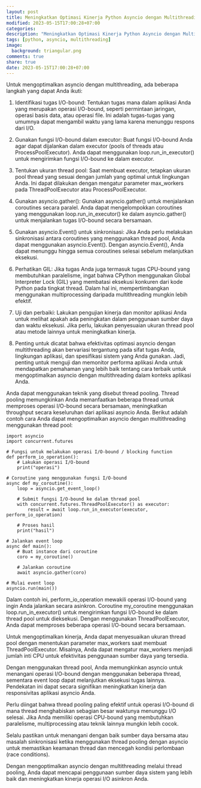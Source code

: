 ```yaml
---
layout: post
title: Meningkatkan Optimasi Kinerja Python Asyncio dengan Multithreading
modified: 2023-05-15T17:00:28+07:00
categories:
description: "Meningkatkan Optimasi Kinerja Python Asyncio dengan Multithreading"
tags: [python, asyncio, multithreading]
image:
  background: triangular.png
comments: true
share: true
date: 2023-05-15T17:00:28+07:00
---
```


Untuk mengoptimalkan asyncio dengan multithreading, ada beberapa langkah yang dapat Anda ikuti:

1. Identifikasi tugas I/O-bound: Tentukan tugas mana dalam aplikasi Anda yang merupakan operasi I/O-bound, seperti permintaan jaringan, operasi basis data, atau operasi file. Ini adalah tugas-tugas yang umumnya dapat mengambil waktu yang lama karena menunggu respons dari I/O.

2. Gunakan fungsi I/O-bound dalam executor: Buat fungsi I/O-bound Anda agar dapat dijalankan dalam executor (pools of threads atau ProcessPoolExecutor). Anda dapat menggunakan loop.run_in_executor() untuk mengirimkan fungsi I/O-bound ke dalam executor.

3. Tentukan ukuran thread pool: Saat membuat executor, tetapkan ukuran pool thread yang sesuai dengan jumlah yang optimal untuk lingkungan Anda. Ini dapat dilakukan dengan mengatur parameter max_workers pada ThreadPoolExecutor atau ProcessPoolExecutor.

4. Gunakan asyncio.gather(): Gunakan asyncio.gather() untuk menjalankan coroutines secara paralel. Anda dapat mengelompokkan coroutines yang menggunakan loop.run_in_executor() ke dalam asyncio.gather() untuk menjalankan tugas I/O-bound secara bersamaan.

5. Gunakan asyncio.Event() untuk sinkronisasi: Jika Anda perlu melakukan sinkronisasi antara coroutines yang menggunakan thread pool, Anda dapat menggunakan asyncio.Event(). Dengan asyncio.Event(), Anda dapat menunggu hingga semua coroutines selesai sebelum melanjutkan eksekusi.

6. Perhatikan GIL: Jika tugas Anda juga termasuk tugas CPU-bound yang membutuhkan paralelisme, ingat bahwa CPython menggunakan Global Interpreter Lock (GIL) yang membatasi eksekusi konkuren dari kode Python pada tingkat thread. Dalam hal ini, mempertimbangkan menggunakan multiprocessing daripada multithreading mungkin lebih efektif.

7. Uji dan perbaiki: Lakukan pengujian kinerja dan monitor aplikasi Anda untuk melihat apakah ada peningkatan dalam penggunaan sumber daya dan waktu eksekusi. Jika perlu, lakukan penyesuaian ukuran thread pool atau metode lainnya untuk meningkatkan kinerja.

8. Penting untuk dicatat bahwa efektivitas optimasi asyncio dengan multithreading akan bervariasi tergantung pada sifat tugas Anda, lingkungan aplikasi, dan spesifikasi sistem yang Anda gunakan. Jadi, penting untuk menguji dan memonitor performa aplikasi Anda untuk mendapatkan pemahaman yang lebih baik tentang cara terbaik untuk mengoptimalkan asyncio dengan multithreading dalam konteks aplikasi Anda.

Anda dapat menggunakan teknik yang disebut thread pooling. Thread pooling memungkinkan Anda memanfaatkan beberapa thread untuk memproses operasi I/O-bound secara bersamaan, meningkatkan throughput secara keseluruhan dari aplikasi asyncio Anda. Berikut adalah contoh cara Anda dapat mengoptimalkan asyncio dengan multithreading menggunakan thread pool:

    import asyncio
    import concurrent.futures

    # Fungsi untuk melakukan operasi I/O-bound / blocking function
    def perform_io_operation():
        # Lakukan operasi I/O-bound
        print("operasi")

    # Coroutine yang menggunakan fungsi I/O-bound
    async def my_coroutine():
        loop = asyncio.get_event_loop()

        # Submit fungsi I/O-bound ke dalam thread pool
        with concurrent.futures.ThreadPoolExecutor() as executor:
            result = await loop.run_in_executor(executor, perform_io_operation)

        # Proses hasil
        print("hasil")

    # Jalankan event loop
    async def main():
        # Buat instance dari coroutine
        coro = my_coroutine()

        # Jalankan coroutine
        await asyncio.gather(coro)

    # Mulai event loop
    asyncio.run(main())

Dalam contoh ini, perform_io_operation mewakili operasi I/O-bound yang ingin Anda jalankan secara asinkron. Coroutine my_coroutine menggunakan loop.run_in_executor() untuk mengirimkan fungsi I/O-bound ke dalam thread pool untuk dieksekusi. Dengan menggunakan ThreadPoolExecutor, Anda dapat memproses beberapa operasi I/O-bound secara bersamaan.

Untuk mengoptimalkan kinerja, Anda dapat menyesuaikan ukuran thread pool dengan menentukan parameter max_workers saat membuat ThreadPoolExecutor. Misalnya, Anda dapat mengatur max_workers menjadi jumlah inti CPU untuk efektivitas penggunaan sumber daya yang tersedia.

Dengan menggunakan thread pool, Anda memungkinkan asyncio untuk menangani operasi I/O-bound dengan menggunakan beberapa thread, sementara event loop dapat melanjutkan eksekusi tugas lainnya. Pendekatan ini dapat secara signifikan meningkatkan kinerja dan responsivitas aplikasi asyncio Anda.

Perlu diingat bahwa thread pooling paling efektif untuk operasi I/O-bound di mana thread menghabiskan sebagian besar waktunya menunggu I/O selesai. Jika Anda memiliki operasi CPU-bound yang membutuhkan paralelisme, multiprocessing atau teknik lainnya mungkin lebih cocok.

Selalu pastikan untuk menangani dengan baik sumber daya bersama atau masalah sinkronisasi ketika menggunakan thread pooling dengan asyncio untuk memastikan keamanan thread dan mencegah kondisi perlombaan (race conditions).

Dengan mengoptimalkan asyncio dengan multithreading melalui thread pooling, Anda dapat mencapai penggunaan sumber daya sistem yang lebih baik dan meningkatkan kinerja operasi I/O asinkron Anda.